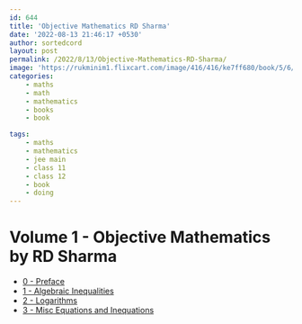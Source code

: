 ```yaml
---
id: 644
title: 'Objective Mathematics RD Sharma'
date: '2022-08-13 21:46:17 +0530'
author: sortedcord
layout: post
permalink: /2022/8/13/Objective-Mathematics-RD-Sharma/
image: 'https://rukminim1.flixcart.com/image/416/416/ke7ff680/book/5/6/6/objective-mathematics-for-jee-main-and-other-engineering-original-imafuy6abuwbechg.jpeg'
categories:
    - maths
    - math
    - mathematics
    - books
    - book

tags:
    - maths
    - mathematics
    - jee main
    - class 11
    - class 12
    - book
    - doing
---
```


# Volume 1 - Objective Mathematics by RD Sharma

- [0 - Preface](https://drive.google.com/uc?export=download&id=19OezuwW8gaeuT6PCfroLBdMu56DHWPkn)
- [1 - Algebraic Inequalities](https://drive.google.com/uc?export=download&id=19KQz2vy8qfHgXn7XZRkFiBBjnB5ZqfRG)
- [2 - Logarithms](https://drive.google.com/uc?export=download&id=19Qi0MzlGludeURW2_w9e1lT-h6SErnGa)
- [3 - Misc Equations and Inequations](https://drive.google.com/uc?export=download&id=19W5jogHtDOeC_bYxFdiN1JPOHtkb4vBk)
